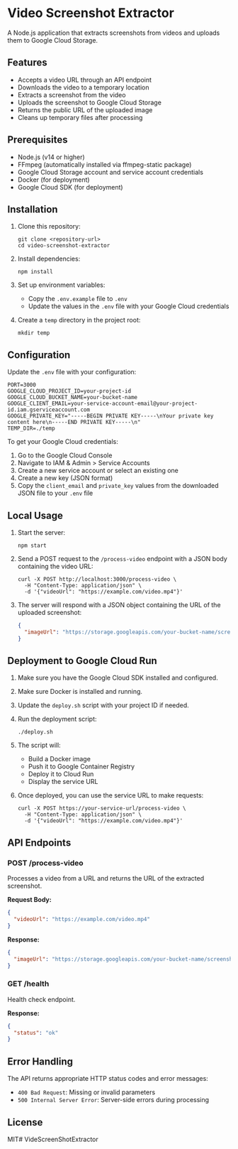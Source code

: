 # Video Screenshot Extractor

A Node.js application that extracts screenshots from videos and uploads them to Google Cloud Storage.

## Features

- Accepts a video URL through an API endpoint
- Downloads the video to a temporary location
- Extracts a screenshot from the video
- Uploads the screenshot to Google Cloud Storage
- Returns the public URL of the uploaded image
- Cleans up temporary files after processing

## Prerequisites

- Node.js (v14 or higher)
- FFmpeg (automatically installed via ffmpeg-static package)
- Google Cloud Storage account and service account credentials
- Docker (for deployment)
- Google Cloud SDK (for deployment)

## Installation

1. Clone this repository:
   ```
   git clone <repository-url>
   cd video-screenshot-extractor
   ```

2. Install dependencies:
   ```
   npm install
   ```

3. Set up environment variables:
   - Copy the `.env.example` file to `.env`
   - Update the values in the `.env` file with your Google Cloud credentials

4. Create a `temp` directory in the project root:
   ```
   mkdir temp
   ```

## Configuration

Update the `.env` file with your configuration:

```
PORT=3000
GOOGLE_CLOUD_PROJECT_ID=your-project-id
GOOGLE_CLOUD_BUCKET_NAME=your-bucket-name
GOOGLE_CLIENT_EMAIL=your-service-account-email@your-project-id.iam.gserviceaccount.com
GOOGLE_PRIVATE_KEY="-----BEGIN PRIVATE KEY-----\nYour private key content here\n-----END PRIVATE KEY-----\n"
TEMP_DIR=./temp
```

To get your Google Cloud credentials:
1. Go to the Google Cloud Console
2. Navigate to IAM & Admin > Service Accounts
3. Create a new service account or select an existing one
4. Create a new key (JSON format)
5. Copy the `client_email` and `private_key` values from the downloaded JSON file to your `.env` file

## Local Usage

1. Start the server:
   ```
   npm start
   ```

2. Send a POST request to the `/process-video` endpoint with a JSON body containing the video URL:
   ```
   curl -X POST http://localhost:3000/process-video \
     -H "Content-Type: application/json" \
     -d '{"videoUrl": "https://example.com/video.mp4"}'
   ```

3. The server will respond with a JSON object containing the URL of the uploaded screenshot:
   ```json
   {
     "imageUrl": "https://storage.googleapis.com/your-bucket-name/screenshots/12345.jpg"
   }
   ```

## Deployment to Google Cloud Run

1. Make sure you have the Google Cloud SDK installed and configured.

2. Make sure Docker is installed and running.

3. Update the `deploy.sh` script with your project ID if needed.

4. Run the deployment script:
   ```
   ./deploy.sh
   ```

5. The script will:
   - Build a Docker image
   - Push it to Google Container Registry
   - Deploy it to Cloud Run
   - Display the service URL

6. Once deployed, you can use the service URL to make requests:
   ```
   curl -X POST https://your-service-url/process-video \
     -H "Content-Type: application/json" \
     -d '{"videoUrl": "https://example.com/video.mp4"}'
   ```

## API Endpoints

### POST /process-video

Processes a video from a URL and returns the URL of the extracted screenshot.

**Request Body:**
```json
{
  "videoUrl": "https://example.com/video.mp4"
}
```

**Response:**
```json
{
  "imageUrl": "https://storage.googleapis.com/your-bucket-name/screenshots/12345.jpg"
}
```

### GET /health

Health check endpoint.

**Response:**
```json
{
  "status": "ok"
}
```

## Error Handling

The API returns appropriate HTTP status codes and error messages:

- `400 Bad Request`: Missing or invalid parameters
- `500 Internal Server Error`: Server-side errors during processing

## License

MIT# VideScreenShotExtractor
